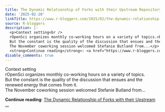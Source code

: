 ```yaml
---
title: The Dynamic Relationship of Forks with their Upstream Repository
date: '2025-02-20'
linkTitle: https://www.r-bloggers.com/2025/02/the-dynamic-relationship-of-forks-with-their-upstream-repository/
source: R-bloggers
description: |-
  <p>Context setting<br />
  rOpenSci organizes monthly co-working hours on a variety of topics.<br />
  But the constant is the quality of the discussion that ensues and the renewed energy that comes from it.<br />
  The November coworking session welcomed Stefanie Butland from...</p>
  <strong>Continue reading</strong>: <a href="https://www.r-bloggers.com/2025/02/the-dynamic-relationship-of-forks-with-their-upstream-repository/">The Dynamic Relationship of Forks with their Upstream ...
disable_comments: true
---
```

<p>Context setting<br />
rOpenSci organizes monthly co-working hours on a variety of topics.<br />
But the constant is the quality of the discussion that ensues and the renewed energy that comes from it.<br />
The November coworking session welcomed Stefanie Butland from...</p>
<strong>Continue reading</strong>: <a href="https://www.r-bloggers.com/2025/02/the-dynamic-relationship-of-forks-with-their-upstream-repository/">The Dynamic Relationship of Forks with their Upstream ...